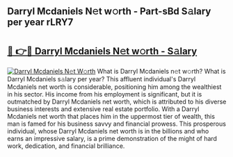 ## Darryl Mcdaniels N𝚎t w𝚘rth - Part-sBd S𝚊lary per year rLRY7

# <h2><a href="http://gc44oh.nevu.top/?p=Darryl+Mcdaniels">🔗 👉🔴 Darryl Mcdaniels N𝚎t w𝚘rth - S𝚊lary</a></h2>

[![Darryl Mcdaniels N𝚎t W𝚘rth](https://i.imgur.com/Oavwk0R.jpeg)](http://gc44oh.nevu.top/?p=Darryl+Mcdaniels)
What is Darryl Mcdaniels n𝚎t w𝚘rth? What is Darryl Mcdaniels s𝚊lary per year?
This affluent individual's Darryl Mcdaniels net worth is considerable, positioning him among the wealthiest in his sector. His income from his employment is significant, but it is outmatched by Darryl Mcdaniels net worth, which is attributed to his diverse business interests and extensive real estate portfolio. With a Darryl Mcdaniels net worth that places him in the uppermost tier of wealth, this man is famed for his business savvy and financial prowess. This prosperous individual, whose Darryl Mcdaniels net worth is in the billions and who earns an impressive salary, is a prime demonstration of the might of hard work, dedication, and financial brilliance.
